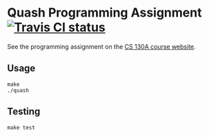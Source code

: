 <h1>
  Quash Programming Assignment 
  <a href="http://travis-ci.org/ariofrio/cs130a-fall12-pa1">
    <img alt="Travis CI status" 
      src="https://secure.travis-ci.org/ariofrio/cs130a-fall12-pa1.png">
  </a>
</h1>

See the programming assignment on the [CS 130A course website][pdf].

  [pdf]: http://cs.ucsb.edu/~koc/cs130a/hwex/pa1.pdf

## Usage

    make
    ./quash

## Testing

    make test

